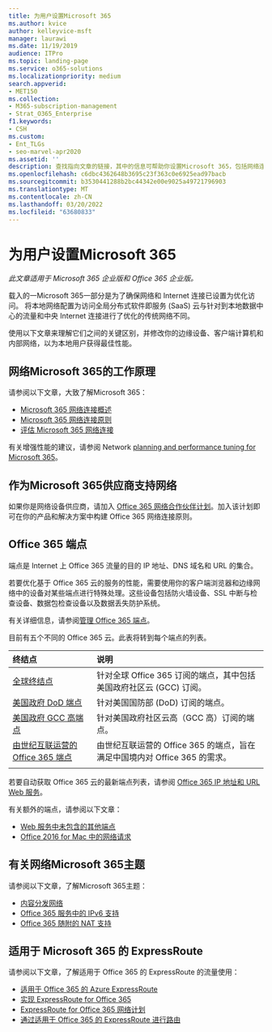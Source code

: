 ```yaml
---
title: 为用户设置Microsoft 365
ms.author: kvice
author: kelleyvice-msft
manager: laurawi
ms.date: 11/19/2019
audience: ITPro
ms.topic: landing-page
ms.service: o365-solutions
ms.localizationpriority: medium
search.appverid:
- MET150
ms.collection:
- M365-subscription-management
- Strat_O365_Enterprise
f1.keywords:
- CSH
ms.custom:
- Ent_TLGs
- seo-marvel-apr2020
ms.assetid: ''
description: 查找指向文章的链接，其中的信息可帮助你设置Microsoft 365，包括网络连接概述和终结点列表。
ms.openlocfilehash: c6dbc4362648b3695c23f363c0e6925ead97bacb
ms.sourcegitcommit: b3530441288b2bc44342e00e9025a49721796903
ms.translationtype: MT
ms.contentlocale: zh-CN
ms.lasthandoff: 03/20/2022
ms.locfileid: "63680833"
---
```

# <a name="set-up-your-network-for-microsoft-365"></a>为用户设置Microsoft 365

*此文章适用于 Microsoft 365 企业版和 Office 365 企业版。* 

载入的一Microsoft 365一部分是为了确保网络和 Internet 连接已设置为优化访问。 将本地网络配置为访问全局分布式软件即服务 (SaaS) 云与针对到本地数据中心的流量和中央 Internet 连接进行了优化的传统网络不同。 

使用以下文章来理解它们之间的关键区别，并修改你的边缘设备、客户端计算机和内部网络，以为本地用户获得最佳性能。

## <a name="how-microsoft-365-networking-works"></a>网络Microsoft 365的工作原理

请参阅以下文章，大致了解Microsoft 365：

- [Microsoft 365 网络连接概述](microsoft-365-networking-overview.md)
- [Microsoft 365 网络连接原则](microsoft-365-network-connectivity-principles.md)
- [评估 Microsoft 365 网络连接](assessing-network-connectivity.md)

有关增强性能的建议，请参阅 Network [planning and performance tuning for Microsoft 365](network-planning-and-performance.md)。

## <a name="support-microsoft-365-networking-as-a-network-equipment-vendor"></a>作为Microsoft 365供应商支持网络

如果你是网络设备供应商，请加入 [Office 365 网络合作伙伴计划](microsoft-365-networking-partner-program.md)。加入该计划即可在你的产品和解决方案中构建 Office 365 网络连接原则。 

## <a name="office-365-endpoints"></a>Office 365 端点

端点是 Internet 上 Office 365 流量的目的 IP 地址、DNS 域名和 URL 的集合。 

若要优化基于 Office 365 云的服务的性能，需要使用你的客户端浏览器和边缘网络中的设备对某些端点进行特殊处理。这些设备包括防火墙设备、SSL 中断与检查设备、数据包检查设备以及数据丢失防护系统。

有关详细信息，请参阅[管理 Office 365 端点](managing-office-365-endpoints.md)。

目前有五个不同的 Office 365 云。此表将转到每个端点的列表。

| 终结点 | 说明 |
|:-------|:-----|
| [全球终结点](urls-and-ip-address-ranges.md) | 针对全球 Office 365 订阅的端点，其中包括美国政府社区云 (GCC) 订阅。 |
| [美国政府 DoD 端点](microsoft-365-u-s-government-dod-endpoints.md) | 针对美国国防部 (DoD) 订阅的端点。 |
| [美国政府 GCC 高端点](microsoft-365-u-s-government-gcc-high-endpoints.md) | 针对美国政府社区云高（GCC 高）订阅的端点。 |
| [由世纪互联运营的 Office 365 端点](urls-and-ip-address-ranges-21vianet.md) | 由世纪互联运营的 Office 365 的端点，旨在满足中国境内对 Office 365 的需求。 |
|||

若要自动获取 Office 365 云的最新端点列表，请参阅 [Office 365 IP 地址和 URL Web 服务](microsoft-365-ip-web-service.md)。

有关额外的端点，请参阅以下文章：

- [Web 服务中未包含的其他端点](additional-office365-ip-addresses-and-urls.md)
- [Office 2016 for Mac 中的网络请求](network-requests-in-office-2016-for-mac.md)


## <a name="additional-topics-for-microsoft-365-networking"></a>有关网络Microsoft 365主题

请参阅以下文章，了解Microsoft 365主题：

- [内容分发网络](content-delivery-networks.md)
- [Office 365 服务中的 IPv6 支持](ipv6-support.md)
- [Office 365 随附的 NAT 支持](nat-support-with-microsoft-365.md)

## <a name="expressroute-for-microsoft-365"></a>适用于 Microsoft 365 的 ExpressRoute

请参阅以下文章，了解适用于 Office 365 的 ExpressRoute 的流量使用：

- [适用于 Office 365 的 Azure ExpressRoute](azure-expressroute.md)
- [实现 ExpressRoute for Office 365](implementing-expressroute.md)
- [ExpressRoute for Office 365 网络计划](network-planning-with-expressroute.md)
- [通过适用于 Office 365 的 ExpressRoute 进行路由](routing-with-expressroute.md)
